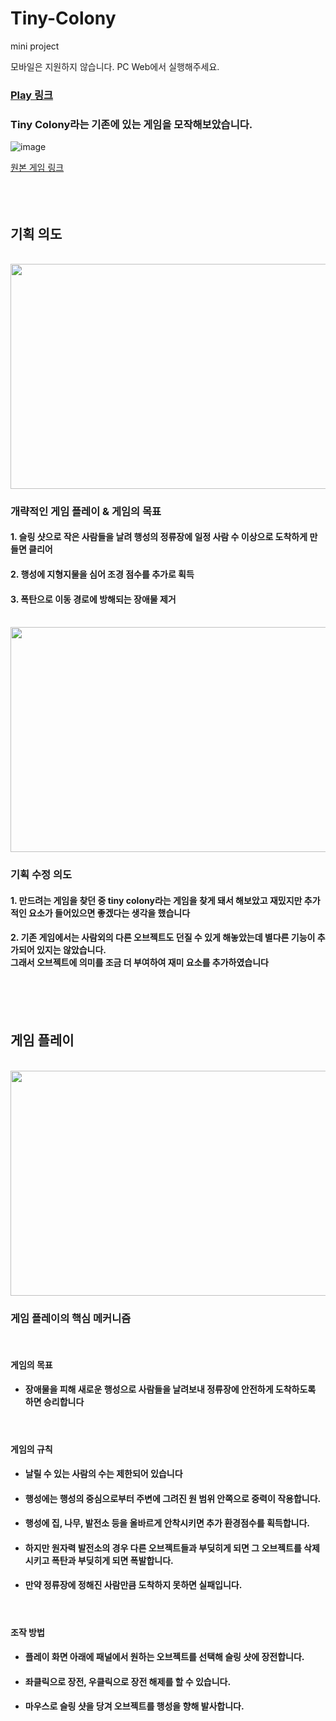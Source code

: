 # Tiny-Colony
mini project

모바일은 지원하지 않습니다. PC Web에서 실행해주세요.

### [Play 링크](https://yujongin.github.io/Tiny-Colony-Play/)


### Tiny Colony라는 기존에 있는 게임을 모작해보았습니다. <br/>
![image](https://github.com/user-attachments/assets/42a04ed5-c6ed-460c-bc64-c88b992683d3)


[원본 게임 링크](https://mreliptik.itch.io/tiny-colony) 
<br/><br/><br/><br/>

## 기획 의도
<br/>
<img src="https://github.com/user-attachments/assets/589a0db4-4bac-4ff6-89eb-2faaa5f2a820" width="640" height="360"/>

### 개략적인 게임 플레이 & 게임의 목표

#### 1. 슬링 샷으로 작은 사람들을 날려 행성의 정류장에 일정 사람 수 이상으로 도착하게 만들면 클리어
#### 2. 행성에 지형지물을 심어 조경 점수를 추가로 획득
#### 3. 폭탄으로 이동 경로에 방해되는 장애물 제거
<br/>
<img src="https://github.com/user-attachments/assets/cafbb502-3a17-406e-ac84-895f366a39eb" width="640" height="360"/>

### 기획 수정 의도

#### 1. 만드려는 게임을 찾던 중 tiny colony라는 게임을 찾게 돼서 해보았고 재밌지만 추가적인 요소가 들어있으면 좋겠다는 생각을 했습니다
#### 2. 기존 게임에서는 사람외의 다른 오브젝트도 던질 수 있게 해놓았는데 별다른 기능이 추가되어 있지는 않았습니다. <br/> 그래서 오브젝트에 의미를 조금 더 부여하여 재미 요소를 추가하였습니다

<br/><br/><br/>
## 게임 플레이
<br/>
<img src="https://github.com/user-attachments/assets/738d5f19-00c4-46d8-a55d-9e9d9ad0fdca" width="640" height="360"/>

### 게임 플레이의 핵심 메커니즘
<br/>

#### 게임의 목표
  - #### 장애물을 피해 새로운 행성으로 사람들을 날려보내 정류장에 안전하게 도착하도록 하면 승리합니다
<br/>

#### 게임의 규칙
  - #### 날릴 수 있는 사람의 수는 제한되어 있습니다
  - #### 행성에는 행성의 중심으로부터 주변에 그려진 원 범위 안쪽으로 중력이 작용합니다.
  - #### 행성에 집, 나무, 발전소 등을 올바르게 안착시키면 추가 환경점수를 획득합니다.
  - #### 하지만 원자력 발전소의 경우 다른 오브젝트들과 부딪히게 되면 그 오브젝트를 삭제시키고 폭탄과 부딪히게 되면 폭발합니다.
  - #### 만약 정류장에 정해진 사람만큼 도착하지 못하면 실패입니다.
<br/>

#### 조작 방법
  - #### 플레이 화면 아래에 패널에서 원하는 오브젝트를 선택해 슬링 샷에 장전합니다.
  - #### 좌클릭으로 장전, 우클릭으로 장전 해제를 할 수 있습니다.
  - #### 마우스로 슬링 샷을 당겨 오브젝트를 행성을 향해 발사합니다.









